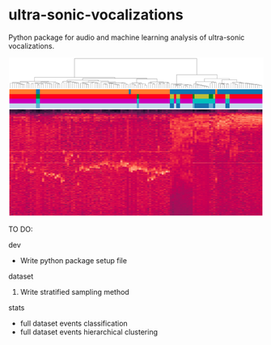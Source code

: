 # ultra-sonic-vocalizations
Python package for audio and machine learning analysis of ultra-sonic vocalizations.


![Image description](images/cover.png)


TO DO:

dev
- Write python package setup file

dataset
1. Write stratified sampling method

stats
- full dataset events classification
- full dataset events hierarchical clustering


